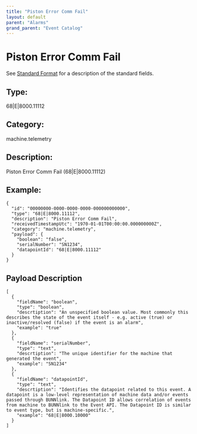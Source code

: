 ```yaml
---
title: "Piston Error Comm Fail"
layout: default
parent: "Alarms"
grand_parent: "Event Catalog"
---
```


# Piston Error Comm Fail

See [Standard Format](/event-subscriptions/event-format) for a description of the standard fields.

## Type:

68\|E\|8000.11112

## Category:

machine.telemetry

## Description: 

Piston Error Comm Fail (68\|E\|8000.11112)

## Example:

```
{
  "id": "00000000-0000-0000-0000-000000000000",
  "type": "68|E|8000.11112",
  "description": "Piston Error Comm Fail",
  "receivedTimestampUtc": "1970-01-01T00:00:00.000000000Z",
  "category": "machine.telemetry",
  "payload": {
    "boolean": "false",
    "serialNumber": "SN1234",
    "datapointId": "68|E|8000.11112"
  }
}
```

## Payload Description

```
[
  {
    "fieldName": "boolean",
    "type": "boolean",
    "descrtiption": "An unspecified boolean value. Most commonly this describes the state of the event itself - e.g. active (true) or inactive/resolved (false) if the event is an alarm",
    "example": "true"
  },
  {
    "fieldName": "serialNumber",
    "type": "text",
    "descrtiption": "The unique identifier for the machine that generated the event",
    "example": "SN1234"
  },
  {
    "fieldName": "datapointId",
    "type": "text",
    "descrtiption": "Identifies the datapoint related to this event. A datapoint is a low-level representation of machine data and/or events passed through BUNNlink. The Datapoint ID allows correlation of events from machine to BUNNlink to the Event API. The Datapoint ID is similar to event type, but is machine-specific.",
    "example": "68|E|8000.10000"
  }
]
```

